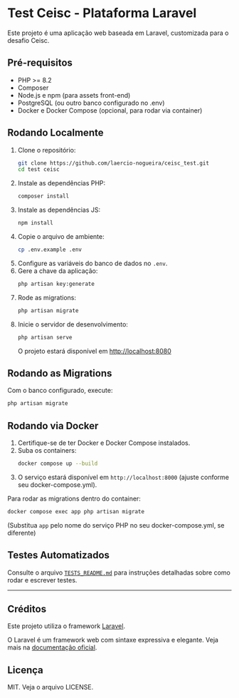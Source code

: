 # Test Ceisc - Plataforma Laravel

Este projeto é uma aplicação web baseada em Laravel, customizada para o desafio Ceisc.

## Pré-requisitos

- PHP >= 8.2
- Composer
- Node.js e npm (para assets front-end)
- PostgreSQL (ou outro banco configurado no .env)
- Docker e Docker Compose (opcional, para rodar via container)

## Rodando Localmente

1. Clone o repositório:
   ```bash
   git clone https://github.com/laercio-nogueira/ceisc_test.git
   cd test ceisc
   ```
2. Instale as dependências PHP:
   ```bash
   composer install
   ```
3. Instale as dependências JS:
   ```bash
   npm install
   ```
4. Copie o arquivo de ambiente:
   ```bash
   cp .env.example .env
   ```
5. Configure as variáveis do banco de dados no `.env`.
6. Gere a chave da aplicação:
   ```bash
   php artisan key:generate
   ```
7. Rode as migrations:
   ```bash
   php artisan migrate
   ```
8. Inicie o servidor de desenvolvimento:
   ```bash
   php artisan serve
   ```
   O projeto estará disponível em [http://localhost:8080](http://localhost:8000)

## Rodando as Migrations

Com o banco configurado, execute:
```bash
php artisan migrate
```

## Rodando via Docker

1. Certifique-se de ter Docker e Docker Compose instalados.
2. Suba os containers:
   ```bash
   docker compose up --build
   ```
3. O serviço estará disponível em `http://localhost:8000` (ajuste conforme seu docker-compose.yml).

Para rodar as migrations dentro do container:
```bash
docker compose exec app php artisan migrate
```
(Substitua `app` pelo nome do serviço PHP no seu docker-compose.yml, se diferente)

## Testes Automatizados

Consulte o arquivo [`TESTS_README.md`](./TESTS_README.md) para instruções detalhadas sobre como rodar e escrever testes.

---

## Créditos

Este projeto utiliza o framework [Laravel](https://laravel.com).

O Laravel é um framework web com sintaxe expressiva e elegante. Veja mais na [documentação oficial](https://laravel.com/docs).

## Licença

MIT. Veja o arquivo LICENSE.
